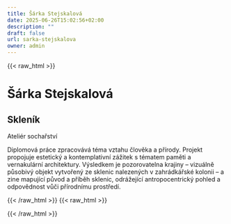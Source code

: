 ```yaml
---
title: Šárka Stejskalová
date: 2025-06-26T15:02:56+02:00
description: ""
draft: false
url: sarka-stejskalova
owner: admin
---
```

{{< raw_html >}}
<h1>&Scaron;&aacute;rka Stejskalov&aacute;</h1>
<h2>Sklen&iacute;k&nbsp;</h2>
<p>Ateli&eacute;r sochařstv&iacute;</p>
<p>Diplomov&aacute; pr&aacute;ce zpracov&aacute;v&aacute; t&eacute;ma vztahu člověka a př&iacute;rody. Projekt propojuje estetick&yacute; a kontemplativn&iacute; z&aacute;žitek s t&eacute;matem paměti a vernakul&aacute;rn&iacute; architektury. V&yacute;sledkem je pozorovatelna krajiny &ndash; vizu&aacute;lně působiv&yacute; objekt vytvořen&yacute; ze sklenic nalezen&yacute;ch v zahr&aacute;dk&aacute;řsk&eacute; kolonii &ndash; a zine mapuj&iacute;c&iacute; původ a př&iacute;běh sklenic, odr&aacute;žej&iacute;c&iacute; antropocentrick&yacute; pohled a odpovědnost vůči př&iacute;rodn&iacute;mu prostřed&iacute;.</p>
{{< /raw_html >}}
<!-- SECTION BREAK -->
{{< raw_html >}}

{{< /raw_html >}}
